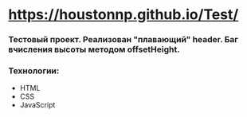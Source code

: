 # https://houstonnp.github.io/Test/
### Тестовый проект. Реализован "плавающий" header. Баг вчисления высоты методом offsetHeight.
### Технологии:
- HTML
- CSS
- JavaScript
